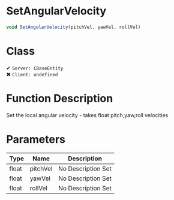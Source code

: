 # SetAngularVelocity
```js	
void SetAngularVelocity(pitchVel, yawVel, rollVel)
```
# Class
✔ `Server: CBaseEntity`  
✖ `Client: undefined`  

# Function Description
Set the local angular velocity - takes float pitch,yaw,roll velocities
# Parameters
Type|Name|Description
--|--|--
float|pitchVel|No Description Set
float|yawVel|No Description Set
float|rollVel|No Description Set
